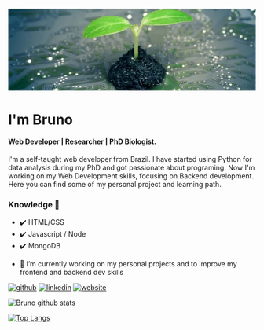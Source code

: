 ![PhD biologist, researcher and Web developer.](https://github.com/CamposBG/CamposBG/blob/main/maria-blog-pic-637256530890362758.jpg)
# I'm Bruno
#### Web Developer | Researcher | PhD Biologist.

I'm a self-taught web developer from Brazil. I have started using Python for data analysis during my PhD and got passionate about programing. Now I'm working on my Web Development skills,  focusing on Backend development. 
Here you can find some of my personal project and learning path. 

### Knowledge 🌱 
* :heavy_check_mark: HTML/CSS
* :heavy_check_mark: Javascript / Node 
* :heavy_check_mark: MongoDB

- 🔭 I’m currently working on my personal projects and to improve my frontend and backend dev skills 


[<img src='https://cdn.jsdelivr.net/npm/simple-icons@3.0.1/icons/github.svg' alt='github' height='40'>](https://github.com/CamposBG)  [<img src='https://cdn.jsdelivr.net/npm/simple-icons@3.0.1/icons/linkedin.svg' alt='linkedin' height='40'>](https://br.linkedin.com/in/bruno-galv%C3%A3o-de-campos-b67325133)  [<img src='https://cdn.jsdelivr.net/npm/simple-icons@3.0.1/icons/icloud.svg' alt='website' height='40'>](workingON)  

[![Bruno github stats](https://github-readme-stats.vercel.app/api?username=CamposBG&theme=tokyonight&show_icons=true)](https://github.com/CamposBG-prog/github-readme-stats)

[![Top Langs](https://github-readme-stats.vercel.app/api/top-langs/?username=CamposBG&theme=tokyonight)](https://github.com/anuraghazra/github-readme-stats)

